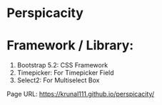 # Perspicacity

# Framework / Library:
1. Bootstrap 5.2: CSS Framework 
2. Timepicker: For Timepicker Field
3. Select2: For Multiselect Box

Page URL: https://krunal111.github.io/perspicacity/
